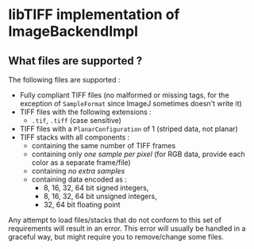 # libTIFF implementation of ImageBackendImpl

## What files are supported ?

The following files are supported :

- Fully compliant TIFF files (no malformed or missing tags, for the exception of `SampleFormat` since ImageJ sometimes doesn't write it)
- TIFF files with the following extensions :
	- `.tif`, `.tiff` (case sensitive)
- TIFF files with a `PlanarConfiguration` of 1 (striped data, not planar)
- TIFF stacks with all components :
	- containing the same number of TIFF frames
	- containing only _one sample per pixel_ (for RGB data, provide each color as a separate frame/file)
	- containing _no extra samples_
	- containing data encoded as :
		- 8, 16, 32, 64 bit signed integers,
		- 8, 16, 32, 64 bit unsigned integers,
		- 32, 64 bit floating point

Any attempt to load files/stacks that do not conform to this set of requirements will result in an error. This error will usually be handled in a graceful way, but might require you to remove/change some files.

